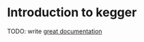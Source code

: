 # Introduction to kegger

TODO: write [great documentation](http://jacobian.org/writing/what-to-write/)
